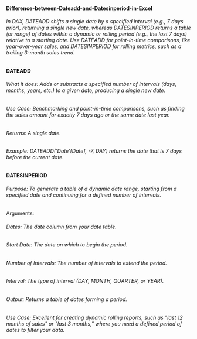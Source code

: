 #### Difference-between-Dateadd-and-Datesinperiod-in-Excel
###### In DAX, DATEADD shifts a single date by a specified interval (e.g., 7 days prior), returning a single new date, whereas DATESINPERIOD returns a table (or range) of dates within a dynamic or rolling period (e.g., the last 7 days) relative to a starting date. Use DATEADD for point-in-time comparisons, like year-over-year sales, and DATESINPERIOD for rolling metrics, such as a trailing 3-month sales trend.  
#### DATEADD  
###### What it does: Adds or subtracts a specified number of intervals (days, months, years, etc.) to a given date, producing a single new date.     
###### Use Case: Benchmarking and point-in-time comparisons, such as finding the sales amount for exactly 7 days ago or the same date last year.       
###### Returns: A single date.     
###### Example: DATEADD('Date'[Date], -7, DAY) returns the date that is 7 days before the current date.     
#### DATESINPERIOD    
###### Purpose: To generate a table of a dynamic date range, starting from a specified date and continuing for a defined number of intervals.    
Arguments:    
###### Dates: The date column from your date table.     
###### Start Date: The date on which to begin the period.     
###### Number of Intervals: The number of intervals to extend the period.     
###### Interval: The type of interval (DAY, MONTH, QUARTER, or YEAR).     
###### Output: Returns a table of dates forming a period.     
###### Use Case: Excellent for creating dynamic rolling reports, such as "last 12 months of sales" or "last 3 months," where you need a defined period of dates to filter your data.    
